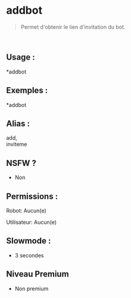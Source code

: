 # addbot

> Permet d'obtenir le lien d'invitation du bot.

<br>

## Usage :

*addbot

## Exemples :

*addbot

## Alias :

add,
<br>inviteme

## NSFW ?

- Non

## Permissions :

Robot: Aucun(e)
<br>

Utilisateur: Aucun(e)

## Slowmode :

- 3 secondes

## Niveau Premium

- Non premium